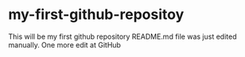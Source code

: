 # my-first-github-repositoy
This will be my first github repository
README.md file was just edited manually. One more edit at GitHub
